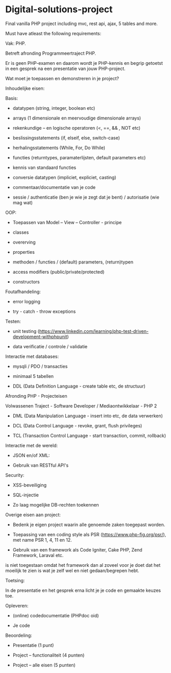 # Digital-solutions-project
Final vanilla PHP project including mvc, rest api, ajax, 5 tables and more.

Must have atleast the following requirements:

Vak: PHP.

Betreft afronding Programmeertraject PHP.

Er is geen PHP-examen en daarom wordt je PHP-kennis en begrip getoetst in een gesprek na
een presentatie van jouw PHP-project.

Wat moet je toepassen en demonstreren in je project?

Inhoudelijke eisen:

Basis:

  - datatypen (string, integer, boolean etc)
  
  - arrays (1 dimensionale en meervoudige dimensionale arrays)
  
  - rekenkundige – en logische operatoren (<, ==, && , NOT etc)
  
  - beslissingsstatements (if, elseif, else, switch-case)
 
  - herhalingsstatements (While, For, Do While)

  - functies (returntypes, paramaterlijsten, default parameters etc)
 
  - kennis van standaard functies
 
  - conversie datatypen (impliciet, expliciet, casting)
 
  - commentaar/documentatie van je code
 
  - sessie / authenticatie (ben je wie je zegt dat je bent) / autorisatie (wie mag wat)
  
OOP:
  - Toepassen van Model – View – Controller - principe

  - classes

  - overerving

  - properties

  - methoden / functies / (default) parameters, (return)typen

  - access modifiers (public/private/protected)

  - constructors
  
  Foutafhandeling:
  
  - error logging
  
  - try - catch - throw exceptions
  
Testen:

  - unit testing (https://www.linkedin.com/learning/php-test-driven-development-withphpunit)
  
  - data verificatie / controle / validatie
  
Interactie met databases:

  - mysqli / PDO / transacties
  
  - minimaal 5 tabellen
  
  - DDL (Data Definition Language - create table etc, de structuur)
  
  Afronding PHP - Projecteisen
  
  Volwassenen Traject - Software Developer / Mediaontwikkelaar - PHP 2
  
  - DML (Data Manipulation Language - insert into etc, de data verwerken)
  
  - DCL (Data Control Language - revoke, grant, flush privileges)
  
  - TCL (Transaction Control Language - start transaction, commit, rollback)
  
Interactie met de wereld:

  - JSON en/of XML:
  
  - Gebruik van RESTful API's
  
  Security:
  
  - XSS-beveiliging
  
  - SQL-injectie
  
  - Zo laag mogelijke DB-rechten toekennen
  
Overige eisen aan project:

  - Bedenk je eigen project waarin alle genoemde zaken toegepast worden.
  
  - Toepassing van een coding style als PSR (https://www.php-fig.org/psr/), met name
  PSR 1, 4, 11 en 12.
  
  - Gebruik van een framework als Code Igniter, Cake PHP, Zend Framework, Laraval etc.
  
  is niet toegestaan omdat het framework dan al zoveel voor je doet dat het moeilijk te
  zien is wat je zelf wel en niet gedaan/begrepen hebt.
  
Toetsing:

In de presentatie en het gesprek erna licht je je code en gemaakte keuzes toe.

Opleveren:

  - (online) codedocumentatie (PHPdoc oid)
  
  - Je code
  
Beoordeling:

  - Presentatie (1 punt)
  
  - Project – functionaliteit (4 punten)
  
  - Project – alle eisen (5 punten)
  
